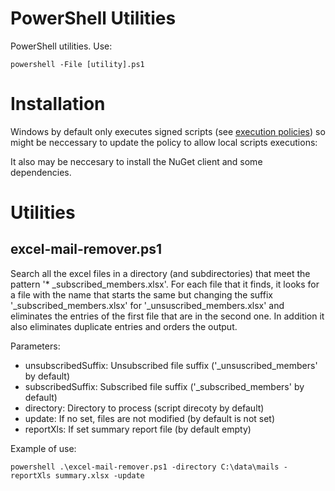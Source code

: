 # PowerShell Utilities

PowerShell utilities.
Use:
```
powershell -File [utility].ps1
```

# Installation
Windows by default only executes signed scripts (see [execution policies](https:/go.microsoft.com/fwlink/?LinkID=135170)) so might be neccessary to update the policy to allow local scripts executions:

It also may be neccesary to install the NuGet client and some dependencies.

# Utilities

## excel-mail-remover.ps1

Search all the excel files in a directory (and subdirectories) that meet the pattern '* _subscribed_members.xlsx'. 
For each file that it finds, it looks for a file with the name that starts the same but changing the suffix '_subscribed_members.xlsx' for '_unsuscribed_members.xlsx' and eliminates the entries of the first file that are in the second one. In addition it also eliminates duplicate entries and orders the output.

Parameters:
 * unsubscribedSuffix: Unsubscribed file suffix ('_unsuscribed_members' by default)
 * subscribedSuffix:  Subscribed file suffix ('_subscribed_members' by default)
 * directory: Directory to process (script direcoty by default)
 * update: If no set, files are not modified (by default is not set)
 * reportXls: If set summary report file (by default empty)

Example of use:
```
powershell .\excel-mail-remover.ps1 -directory C:\data\mails -reportXls summary.xlsx -update
```